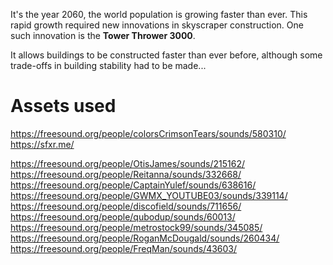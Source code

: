It's the year 2060, the world population is growing faster than ever.
This rapid growth required new innovations in skyscraper construction.
One such innovation is the **Tower Thrower 3000**.

It allows buildings to be constructed faster than ever before, although some
trade-offs in building stability had to be made...


# Assets used
https://freesound.org/people/colorsCrimsonTears/sounds/580310/
https://sfxr.me/

https://freesound.org/people/OtisJames/sounds/215162/
https://freesound.org/people/Reitanna/sounds/332668/
https://freesound.org/people/CaptainYulef/sounds/638616/
https://freesound.org/people/GWMX_YOUTUBE03/sounds/339114/
https://freesound.org/people/discofield/sounds/711656/
https://freesound.org/people/qubodup/sounds/60013/
https://freesound.org/people/metrostock99/sounds/345085/
https://freesound.org/people/RoganMcDougald/sounds/260434/
https://freesound.org/people/FreqMan/sounds/43603/